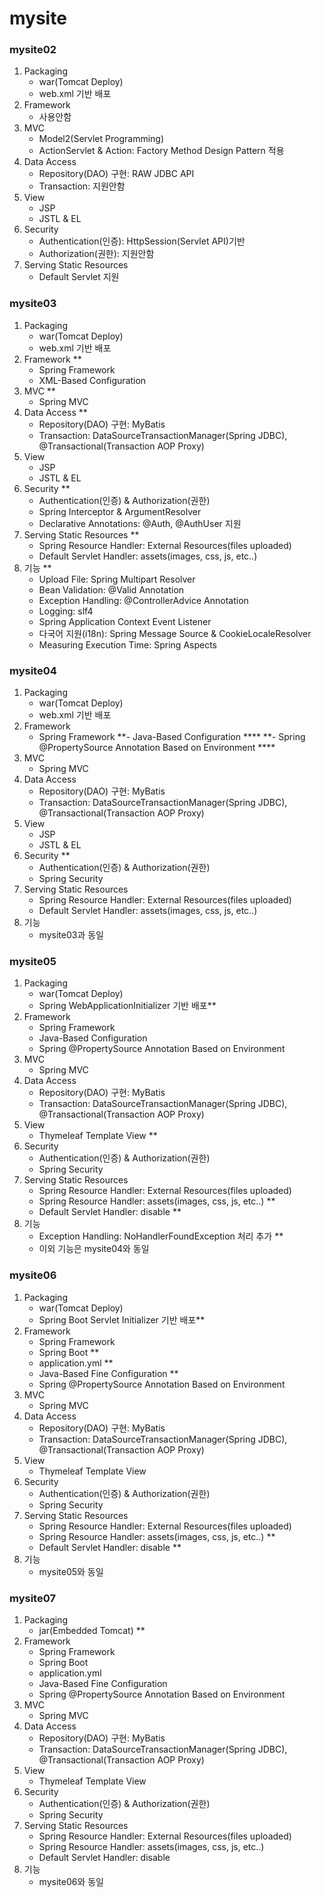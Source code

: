 # mysite

### mysite02
1. Packaging
   - war(Tomcat Deploy)
   - web.xml 기반 배포
2. Framework
   - 사용안함
3. MVC
   - Model2(Servlet Programming)
   - ActionServlet & Action: Factory Method Design Pattern 적용
4. Data Access
   - Repository(DAO) 구현: RAW JDBC API
   - Transaction: 지원안함
5. View
   - JSP
   - JSTL & EL
6. Security
   - Authentication(인증): HttpSession(Servlet API)기반
   - Authorization(권한): 지원안함  
7. Serving Static Resources
   - Default Servlet 지원

### mysite03
1. Packaging
   - war(Tomcat Deploy)
   - web.xml 기반 배포 
2. Framework **
   - Spring Framework
   - XML-Based Configuration
3. MVC **
   - Spring MVC
4. Data Access **
   - Repository(DAO) 구현: MyBatis
   - Transaction: DataSourceTransactionManager(Spring JDBC), @Transactional(Transaction AOP Proxy)
5. View
   - JSP
   - JSTL & EL
6. Security **
   - Authentication(인증) & Authorization(권한)
   - Spring Interceptor & ArgumentResolver
   - Declarative Annotations: @Auth, @AuthUser 지원
7. Serving Static Resources **
   - Spring Resource Handler: External Resources(files uploaded)
   - Default Servlet Handler: assets(images, css, js, etc..)
8. 기능 **
   - Upload File: Spring Multipart Resolver
   - Bean Validation: @Valid Annotation
   - Exception Handling: @ControllerAdvice Annotation
   - Logging: slf4
   - Spring Application Context Event Listener
   - 다국어 지원(i18n): Spring Message Source & CookieLocaleResolver
   - Measuring Execution Time: Spring Aspects

### mysite04
1. Packaging
   - war(Tomcat Deploy)
   - web.xml 기반 배포
2. Framework
   - Spring Framework
   **- Java-Based Configuration ****
   **- Spring @PropertySource Annotation Based on Environment ****
3. MVC
   - Spring MVC
4. Data Access
   - Repository(DAO) 구현: MyBatis
   - Transaction: DataSourceTransactionManager(Spring JDBC), @Transactional(Transaction AOP Proxy)
5. View
   - JSP
   - JSTL & EL
6. Security **
   - Authentication(인증) & Authorization(권한)
   - Spring Security
7. Serving Static Resources
   - Spring Resource Handler: External Resources(files uploaded)
   - Default Servlet Handler: assets(images, css, js, etc..)
8. 기능
   - mysite03과 동일

### mysite05
1. Packaging
   - war(Tomcat Deploy)
   - Spring WebApplicationInitializer 기반 배포**
2. Framework
   - Spring Framework
   - Java-Based Configuration
   - Spring @PropertySource Annotation Based on Environment
3. MVC
   - Spring MVC
4. Data Access
   - Repository(DAO) 구현: MyBatis
   - Transaction: DataSourceTransactionManager(Spring JDBC), @Transactional(Transaction AOP Proxy)
5. View
   - Thymeleaf Template View **
6. Security
   - Authentication(인증) & Authorization(권한)
   - Spring Security
7. Serving Static Resources
   - Spring Resource Handler: External Resources(files uploaded)
   - Spring Resource Handler: assets(images, css, js, etc..) **
   - Default Servlet Handler: disable **
8. 기능
   - Exception Handling: NoHandlerFoundException 처리 추가 **
   - 이외 기능은 mysite04와 동일

### mysite06
1. Packaging
   - war(Tomcat Deploy)
   - Spring Boot Servlet Initializer 기반 배포**
2. Framework
   - Spring Framework
   - Spring Boot **
   - application.yml **
   - Java-Based Fine Configuration **
   - Spring @PropertySource Annotation Based on Environment
3. MVC
   - Spring MVC
4. Data Access
   - Repository(DAO) 구현: MyBatis
   - Transaction: DataSourceTransactionManager(Spring JDBC), @Transactional(Transaction AOP Proxy)
5. View
   - Thymeleaf Template View
6. Security
   - Authentication(인증) & Authorization(권한)
   - Spring Security
7. Serving Static Resources
   - Spring Resource Handler: External Resources(files uploaded)
   - Spring Resource Handler: assets(images, css, js, etc..) **
   - Default Servlet Handler: disable **
8. 기능
   - mysite05와 동일

### mysite07
1. Packaging
   - jar(Embedded Tomcat) **
2. Framework
   - Spring Framework
   - Spring Boot
   - application.yml
   - Java-Based Fine Configuration
   - Spring @PropertySource Annotation Based on Environment
3. MVC
   - Spring MVC
4. Data Access
   - Repository(DAO) 구현: MyBatis
   - Transaction: DataSourceTransactionManager(Spring JDBC), @Transactional(Transaction AOP Proxy)
5. View
   - Thymeleaf Template View
6. Security
   - Authentication(인증) & Authorization(권한)
   - Spring Security
7. Serving Static Resources
   - Spring Resource Handler: External Resources(files uploaded)
   - Spring Resource Handler: assets(images, css, js, etc..)
   - Default Servlet Handler: disable
8. 기능
   - mysite06와 동일